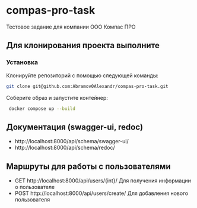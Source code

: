 # compas-pro-task
Тестовое задание для компании ООО Компас ПРО

## Для клонирования проекта выполните

### Установка

Клонируйте репозиторий с помощью следующей команды:
   ```bash
   git clone git@github.com:Abramov0Alexandr/compas-pro-task.git
   ```

Соберите образ и запустите контейнер:

   ```bash
    docker compose up --build
   ```

## Документация (swagger-ui, redoc)

- http://localhost:8000/api/schema/swagger-ui/
- http://localhost:8000/api/schema/redoc/

## Маршруты для работы с пользователями

- GET http://localhost:8000/api/users/{int}/ Для получения информации о пользователе
- POST http://localhost:8000/api/users/create/ Для добавления нового пользователя
